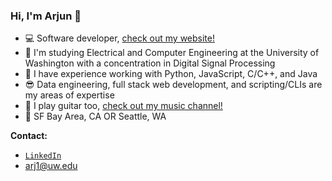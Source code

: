 ### Hi, I'm Arjun 👋

- 💻 Software developer, [check out my website!](https://a-r-j-u-n-s.github.io/)
- 🧠 I'm studying Electrical and Computer Engineering at the University of Washington with a concentration in Digital Signal Processing
- 💬 I have experience working with Python, JavaScript, C/C++, and Java
- 😎 Data engineering, full stack web development, and scripting/CLIs are my areas of expertise
- 🎸 I play guitar too, [check out my music channel!](https://www.youtube.com/channel/UCLj5djpva10jFLe6WB7WQrg/featured)
- 📍 SF Bay Area, CA OR Seattle, WA

**Contact:**
- [`LinkedIn`](https://www.linkedin.com/in/arjun-srivastava042701/)
- arj1@uw.edu
